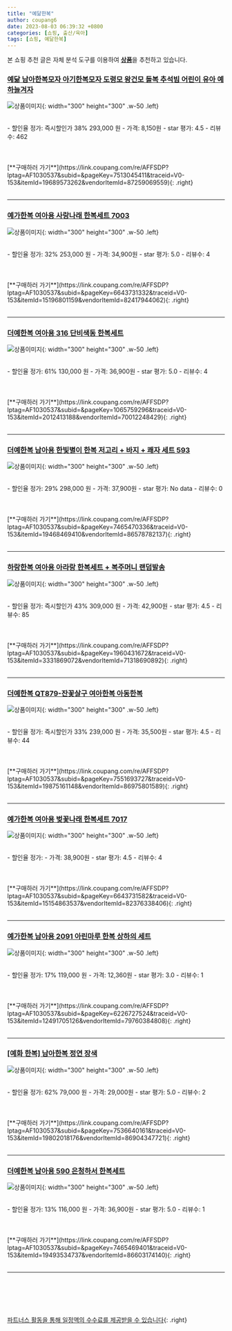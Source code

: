 ```yaml
---
title: "예닮한복"
author: coupang6
date: 2023-08-03 06:39:32 +0800
categories: [쇼핑, 출산/육아]
tags: [쇼핑, 예닮한복]
---
```


본 쇼핑 추천 글은 자체 분석 도구를 이용하여 [**상품**](https://link.coupang.com/a/bao1ui)을 추천하고 있습니다.

### [예닮 남아한복모자 아기한복모자 도령모 왕건모 돌복 추석빔 어린이 유아 예하늘겨자](https://link.coupang.com/re/AFFSDP?lptag=AF1030537&subid=&pageKey=7513045411&traceid=V0-153&itemId=19689573262&vendorItemId=87259069559)

![상품이미지](https://thumbnail10.coupangcdn.com/thumbnails/remote/230x230ex/image/vendor_inventory/1a42/5a621aac6db91430a9e8e34c8754e920fe87184b99099b7d0cba7a6c6a7c.png){: width="300" height="300" .w-50 .left}


<br>
- 할인율 정가: 즉시할인가 38%  293,000   원
- 가격: 8,150원
- star 평가: 4.5
- 리뷰수: 462
<br>
<br>
<br>
<br>
[**구매하러 가기**](https://link.coupang.com/re/AFFSDP?lptag=AF1030537&subid=&pageKey=7513045411&traceid=V0-153&itemId=19689573262&vendorItemId=87259069559){: .right}
<br>
<br>

---

### [예가한복 여아용 사랑나래 한복세트 7003](https://link.coupang.com/re/AFFSDP?lptag=AF1030537&subid=&pageKey=6643731332&traceid=V0-153&itemId=15196801159&vendorItemId=82417944062)

![상품이미지](https://thumbnail8.coupangcdn.com/thumbnails/remote/230x230ex/image/rs_quotation_api/ytk2pajk/9cf046d3af8440c5b02f298bb9d49580.jpg){: width="300" height="300" .w-50 .left}


<br>
- 할인율 정가: 32%  253,000   원
- 가격: 34,900원
- star 평가: 5.0
- 리뷰수: 4
<br>
<br>
<br>
<br>
[**구매하러 가기**](https://link.coupang.com/re/AFFSDP?lptag=AF1030537&subid=&pageKey=6643731332&traceid=V0-153&itemId=15196801159&vendorItemId=82417944062){: .right}
<br>
<br>

---

### [더예한복 여아용 316 단비색동 한복세트](https://link.coupang.com/re/AFFSDP?lptag=AF1030537&subid=&pageKey=1065759296&traceid=V0-153&itemId=2012413188&vendorItemId=70012248429)

![상품이미지](https://thumbnail7.coupangcdn.com/thumbnails/remote/230x230ex/image/retail/images/667602178047972-34667585-69a0-45c6-a4fc-f4b578ce96e1.jpg){: width="300" height="300" .w-50 .left}


<br>
- 할인율 정가: 61%  130,000   원
- 가격: 36,900원
- star 평가: 5.0
- 리뷰수: 4
<br>
<br>
<br>
<br>
[**구매하러 가기**](https://link.coupang.com/re/AFFSDP?lptag=AF1030537&subid=&pageKey=1065759296&traceid=V0-153&itemId=2012413188&vendorItemId=70012248429){: .right}
<br>
<br>

---

### [더예한복 남아용 한빛별이 한복 저고리 + 바지 + 쾌자 세트 593](https://link.coupang.com/re/AFFSDP?lptag=AF1030537&subid=&pageKey=7465470336&traceid=V0-153&itemId=19468469410&vendorItemId=86578782137)

![상품이미지](https://thumbnail9.coupangcdn.com/thumbnails/remote/230x230ex/image/rs_quotation_api/xjfpbwz1/488924bf88894359ad47c477dab61848.jpg){: width="300" height="300" .w-50 .left}


<br>
- 할인율 정가: 29%  298,000   원
- 가격: 37,900원
- star 평가: No data
- 리뷰수: 0
<br>
<br>
<br>
<br>
[**구매하러 가기**](https://link.coupang.com/re/AFFSDP?lptag=AF1030537&subid=&pageKey=7465470336&traceid=V0-153&itemId=19468469410&vendorItemId=86578782137){: .right}
<br>
<br>

---

### [하랑한복 여아용 아라랑 한복세트 + 복주머니 랜덤발송](https://link.coupang.com/re/AFFSDP?lptag=AF1030537&subid=&pageKey=1960431672&traceid=V0-153&itemId=3331869072&vendorItemId=71318690892)

![상품이미지](https://thumbnail7.coupangcdn.com/thumbnails/remote/230x230ex/image/retail/images/12137152041586241-d8feb14f-0025-4a8a-9c79-08ff3e664c0f.jpg){: width="300" height="300" .w-50 .left}


<br>
- 할인율 정가: 즉시할인가 43%  309,000   원
- 가격: 42,900원
- star 평가: 4.5
- 리뷰수: 85
<br>
<br>
<br>
<br>
[**구매하러 가기**](https://link.coupang.com/re/AFFSDP?lptag=AF1030537&subid=&pageKey=1960431672&traceid=V0-153&itemId=3331869072&vendorItemId=71318690892){: .right}
<br>
<br>

---

### [더예한복 QT879-잔꽃살구 여아한복 아동한복](https://link.coupang.com/re/AFFSDP?lptag=AF1030537&subid=&pageKey=7551693727&traceid=V0-153&itemId=19875161148&vendorItemId=86975801589)

![상품이미지](https://thumbnail8.coupangcdn.com/thumbnails/remote/230x230ex/image/vendor_inventory/7b7c/6aecaade6acb9726c592b727388f1ec3c42060a9f312f9195cfef33b9d3e.jpg){: width="300" height="300" .w-50 .left}


<br>
- 할인율 정가: 즉시할인가 33%  239,000   원
- 가격: 35,500원
- star 평가: 4.5
- 리뷰수: 44
<br>
<br>
<br>
<br>
[**구매하러 가기**](https://link.coupang.com/re/AFFSDP?lptag=AF1030537&subid=&pageKey=7551693727&traceid=V0-153&itemId=19875161148&vendorItemId=86975801589){: .right}
<br>
<br>

---

### [예가한복 여아용 벚꽃나래 한복세트 7017](https://link.coupang.com/re/AFFSDP?lptag=AF1030537&subid=&pageKey=6643731582&traceid=V0-153&itemId=15154863537&vendorItemId=82376338406)

![상품이미지](https://thumbnail9.coupangcdn.com/thumbnails/remote/230x230ex/image/rs_quotation_api/btm5a0pz/73e243e99b974f4e816d9856a68ce438.jpg){: width="300" height="300" .w-50 .left}


<br>
- 할인율 정가: 
- 가격: 38,900원
- star 평가: 4.5
- 리뷰수: 4
<br>
<br>
<br>
<br>
[**구매하러 가기**](https://link.coupang.com/re/AFFSDP?lptag=AF1030537&subid=&pageKey=6643731582&traceid=V0-153&itemId=15154863537&vendorItemId=82376338406){: .right}
<br>
<br>

---

### [예가한복 남아용 2091 아린마루 한복 상하의 세트](https://link.coupang.com/re/AFFSDP?lptag=AF1030537&subid=&pageKey=6226727524&traceid=V0-153&itemId=12491705126&vendorItemId=79760384808)

![상품이미지](https://thumbnail9.coupangcdn.com/thumbnails/remote/230x230ex/image/retail/images/6407469381638-f19401be-5a68-4e73-88cc-d2cf619b4d8c.jpg){: width="300" height="300" .w-50 .left}


<br>
- 할인율 정가: 17%  119,000   원
- 가격: 12,360원
- star 평가: 3.0
- 리뷰수: 1
<br>
<br>
<br>
<br>
[**구매하러 가기**](https://link.coupang.com/re/AFFSDP?lptag=AF1030537&subid=&pageKey=6226727524&traceid=V0-153&itemId=12491705126&vendorItemId=79760384808){: .right}
<br>
<br>

---

### [[예화 한복] 남아한복 정연 장색](https://link.coupang.com/re/AFFSDP?lptag=AF1030537&subid=&pageKey=7536640161&traceid=V0-153&itemId=19802018176&vendorItemId=86904347721)

![상품이미지](https://thumbnail7.coupangcdn.com/thumbnails/remote/230x230ex/image/vendor_inventory/8f06/af84ae81eb60b3bee6aa119a9af2eb8e2263989eccc5252520876bfd40e2.jpg){: width="300" height="300" .w-50 .left}


<br>
- 할인율 정가: 62%  79,000   원
- 가격: 29,000원
- star 평가: 5.0
- 리뷰수: 2
<br>
<br>
<br>
<br>
[**구매하러 가기**](https://link.coupang.com/re/AFFSDP?lptag=AF1030537&subid=&pageKey=7536640161&traceid=V0-153&itemId=19802018176&vendorItemId=86904347721){: .right}
<br>
<br>

---

### [더예한복 남아용 590 은청하서 한복세트](https://link.coupang.com/re/AFFSDP?lptag=AF1030537&subid=&pageKey=7465469401&traceid=V0-153&itemId=19493534737&vendorItemId=86603174140)

![상품이미지](https://thumbnail6.coupangcdn.com/thumbnails/remote/230x230ex/image/retail/images/2023/07/17/14/0/012f2149-705d-46b4-ae96-ed243e894976.jpg){: width="300" height="300" .w-50 .left}


<br>
- 할인율 정가: 13%  116,000   원
- 가격: 36,900원
- star 평가: 5.0
- 리뷰수: 1
<br>
<br>
<br>
<br>
[**구매하러 가기**](https://link.coupang.com/re/AFFSDP?lptag=AF1030537&subid=&pageKey=7465469401&traceid=V0-153&itemId=19493534737&vendorItemId=86603174140){: .right}
<br>
<br>

---
<br><br><br><br><br> [파트너스 활동을 통해 일정액의 수수료를 제공받을 수 있습니다](https://link.coupang.com/a/bao1ui){: .right}